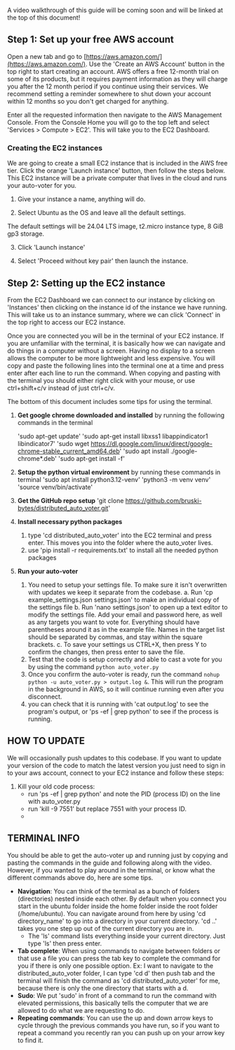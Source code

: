 A video walkthrough of this guide will be coming soon and will be linked at the top of this document!

## Step 1: Set up your free AWS account
Open a new tab and go to [https://aws.amazon.com/](https://aws.amazon.com/). Use the 'Create an AWS Account' button in the top right to start creating an account. AWS offers a free 12-month trial on some of its products, but it requires payment information as they will charge you after the 12 month period if you continue using their services. We recommend setting a reminder somewhere to shut down your account within 12 months so you don't get charged for anything. 

Enter all the requested information then navigate to the AWS Management Console. From the Console Home you will go to the top left and select 'Services > Compute > EC2'. This will take you to the EC2 Dashboard.

### Creating the EC2 instances

We are going to create a small EC2 instance that is included in the AWS free tier. Click the orange 'Launch instance' button, then follow the steps below. This EC2 instance will be a private computer that lives in the cloud and runs your auto-voter for you.

1) Give your instance a name, anything will do.

2) Select Ubuntu as the OS and leave all the default settings. 

The default settings will be 24.04 LTS image, t2.micro instance type, 8 GiB gp3 storage.

3) Click 'Launch instance'

4) Select 'Proceed without key pair' then launch the instance.

## Step 2: Setting up the EC2 instance

From the EC2 Dashboard we can connect to our instance by clicking on 'Instances' then clicking on the instance id of the instance we have running. This will take us to an instance summary, where we can click 'Connect' in the top right to access our EC2 instance. 

Once you are connected you will be in the terminal of your EC2 instance. If you are unfamiliar with the terminal, it is basically how we can navigate and do things in a computer without a screen. Having no display to a screen allows the computer to be more lightweight and less expensive. You will copy and paste the following lines into the terminal one at a time and press enter after each line to run the command. When copying and pasting with the terminal you should either right click with your mouse, or use ctrl+shift+c/v instead of just ctrl+c/v.

The bottom of this document includes some tips for using the terminal.

1.  **Get google chrome downloaded and installed** by running the following commands in the terminal
    
    'sudo apt-get update'
    'sudo apt-get install libxss1 libappindicator1 libindicator7'
    'sudo wget https://dl.google.com/linux/direct/google-chrome-stable_current_amd64.deb'
    'sudo apt install ./google-chrome*.deb'
    'sudo apt-get install -f'
    
2. **Setup the python virtual environment** by running these commands in terminal
    'sudo apt install python3.12-venv'
    'python3 -m venv venv'
    'source venv/bin/activate'
    
3. **Get the GitHub repo setup**
    'git clone https://github.com/bruski-bytes/distributed_auto_voter.git'

4. **Install necessary python packages**
    1. type 'cd distributed_auto_voter' into the EC2 terminal and press enter. This moves you into the folder where the auto_voter lives.
    2. use 'pip install -r requirements.txt' to install all the needed python packages

5. **Run your auto-voter**
    1. You need to setup your settings file. To make sure it isn't overwritten with updates we keep it separate from the codebase.
        a. Run 'cp example_settings.json settings.json' to make an individual copy of the settings file
        b. Run 'nano settings.json' to open up a text editor to modify the settings file. Add your email and password here, as well as any targets you want to vote for. Everything should have parentheses around it as in the example file. Names in the target list should be separated by commas, and stay within the square brackets.
        c. To save your settings us CTRL+X, then press Y to confirm the changes, then press enter to save the file.
    2. Test that the code is setup correctly and able to cast a vote for you by using the command `python auto_voter.py`
    3. Once you confirm the auto-voter is ready, run the command `nohup python -u auto_voter.py > output.log &`. This will run the program in the background in AWS, so it will continue running even after you disconnect. 
    4. you can check that it is running with 'cat output.log' to see the program's output, or 'ps -ef | grep python' to see if the process is running.

## HOW TO UPDATE
We will occasionally push updates to this codebase. If you want to update your version of the code to match the latest version you just need to sign in to your aws account, connect to your EC2 instance and follow these steps:
1) Kill your old code process:
    - run 'ps -ef | grep python' and note the PID (process ID) on the line with auto_voter.py
    - run 'kill -9 7551' but replace 7551 with your process ID.
    - 

## TERMINAL INFO
You should be able to get the auto-voter up and running just by copying and pasting the commands in the guide and following along with the video. However, if you wanted to play around in the terminal, or know what the different commands above do, here are some tips.
- **Navigation**: You can think of the terminal as a bunch of folders (directories) nested inside each other. By default when you connect you start in the ubuntu folder inside the home folder inside the root folder (/home/ubuntu). You can navigate around from here by using 'cd directory_name' to go into a directory in your current directory. 'cd ..' takes you one step up out of the current directory you are in.
    - The 'ls' command lists everything inside your current directory. Just type 'ls' then press enter.
- **Tab complete**: When using commands to navigate between folders or that use a file you can press the tab key to complete the command for you if there is only one possible option. Ex: I want to navigate to the distributed_auto_voter folder, I can type 'cd d' then push tab and the terminal will finish the command as 'cd distributed_auto_voter' for me, because there is only the one directory that starts with a d.
- **Sudo**: We put 'sudo' in front of a command to run the command with elevated permissions, this basically tells the computer that we are allowed to do what we are requesting to do.
- **Repeating commands**: You can use the up and down arrow keys to cycle through the previous commands you have run, so if you want to repeat a command you recently ran you can push up on your arrow key to find it.
